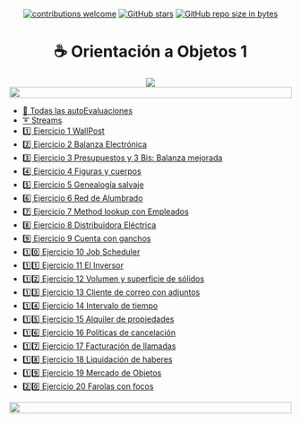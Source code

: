 <div align="center">

[![contributions welcome](https://img.shields.io/badge/contributions-welcome-brightgreen.svg?style=flat)](https://github.com/Nomadiix/OO1)
[![GitHub stars](https://img.shields.io/github/stars/Nomadiix/OO1)](https://github.com/FabianMartinez1234567/OO1/stargazers/)
[![GitHub repo size in bytes](https://img.shields.io/github/repo-size/Nomadiix/OO1)](https://github.com/Nomadiix/OO1)
 </div>

<h1 align="center"> ☕ Orientación a Objetos 1</h1>

<div align="center">
  <img src="https://media.giphy.com/media/10I54Pr7nbGrAs/giphy.gif"/>
 </div>

<img src= 'https://i.gifer.com/origin/8c/8cd3f1898255c045143e1da97fbabf10_w200.gif' height="20" width="100%"> 



- [📝 Todas las autoEvaluaciones](/Documentos/autoevaluaciones.md)
- [➰ Streams](/Documentos/streams.md)
- [1️⃣ Ejercicio 1 WallPost](/Documentos/Ejercicio1.md)
- [2️⃣ Ejercicio 2 Balanza Electrónica](/Documentos/Ejercicio2.md)
- [3️⃣ Ejercicio 3 Presupuestos y 3 Bis: Balanza mejorada](/Documentos/Ejercicio3.md)
- [4️⃣ Ejercicio 4 Figuras y cuerpos](/Documentos/Ejercicio4.md)
- [5️⃣ Ejercicio 5 Genealogía salvaje](/Documentos/Ejercicio5.md)
- [6️⃣ Ejercicio 6 Red de Alumbrado](/Documentos/Ejercicio6.md)
- [7️⃣ Ejercicio 7 Method lookup con Empleados](/Documentos/Ejercicio7.md)
- [8️⃣ Ejercicio 8 Distribuidora Eléctrica](/Documentos/Ejercicio8.md)
- [9️⃣ Ejercicio 9 Cuenta con ganchos](/Documentos/Ejercicio9.md)
- [1️⃣0️⃣ Ejercicio 10 Job Scheduler](/Documentos/Ejercicio10.md)
- [1️⃣1️⃣ Ejercicio 11 El Inversor](/Documentos/Ejercicio11.md)
- [1️⃣2️⃣ Ejercicio 12 Volumen y superficie de sólidos](/Documentos/Ejercicio12.md)
- [1️⃣3️⃣ Ejercicio 13 Cliente de correo con adjuntos](/Documentos/Ejercicio13.md)
- [1️⃣4️⃣ Ejercicio 14 Intervalo de tiempo](/Documentos/Ejercicio14.md)
- [1️⃣5️⃣ Ejercicio 15 Alquiler de propiedades](/Documentos/Ejercicio15.md)
- [1️⃣6️⃣ Ejercicio 16 Políticas de cancelación](/Documentos/Ejercicio16.md)
- [1️⃣7️⃣ Ejercicio 17 Facturación de llamadas](/Documentos/Ejercicio17.md)
- [1️⃣8️⃣ Ejercicio 18 Liquidación de haberes](/Documentos/Ejercicio18.md)
- [1️⃣9️⃣ Ejercicio 19 Mercado de Objetos](/Documentos/Ejercicio19.md)
- [2️⃣0️⃣ Ejercicio 20 Farolas con focos](/Documentos/Ejercicio20.md)

<img src= 'https://i.gifer.com/origin/8c/8cd3f1898255c045143e1da97fbabf10_w200.gif' height="20" width="100%">



